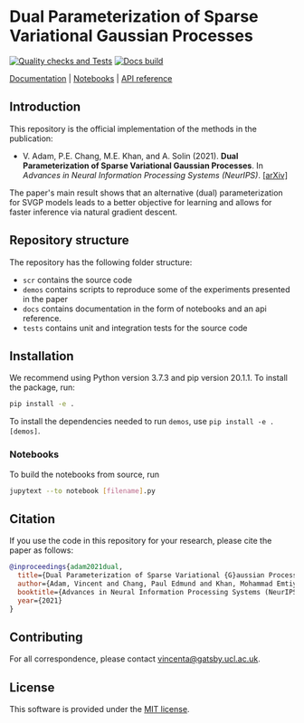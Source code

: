 # Dual Parameterization of Sparse Variational Gaussian Processes

[![Quality checks and Tests](https://github.com/AaltoML/t-SVGP/actions/workflows/quality-check.yaml/badge.svg)](https://github.com/AaltoML/t-SVGP/actions/workflows/quality-check.yaml)
[![Docs build](https://github.com/AaltoML/t-SVGP/actions/workflows/deploy_notebooks.yaml/badge.svg)](https://github.com/AaltoML/t-SVGP/actions/workflows/deploy_notebooks.yaml)

[Documentation](https://aaltoml.github.io/t-SVGP/) |
[Notebooks](https://aaltoml.github.io/t-SVGP/notebooks.html) |
[API reference](https://aaltoml.github.io/t-SVGP/autoapi/src/index.html)

## Introduction

This repository is the official implementation of the methods in the publication:

* V. Adam, P.E. Chang, M.E. Khan, and A. Solin (2021). **Dual Parameterization of Sparse Variational Gaussian Processes**. In *Advances in Neural Information Processing Systems (NeurIPS)*. [[arXiv]](https://arxiv.org/abs/XXXX.XXXX)

The paper's main result shows that an alternative (dual) parameterization for SVGP models leads to a better objective for learning and allows for faster inference via natural gradient descent.

## Repository structure

The repository has the following folder structure:

* `scr` contains the source code
* `demos` contains scripts to reproduce some of the experiments presented in the paper  
* `docs` contains documentation in the form of notebooks and an api reference.
* `tests` contains unit and integration tests for the source code

## Installation

We recommend using Python version 3.7.3 and pip version 20.1.1.
To install the package, run:

```bash
pip install -e .
```
To install the dependencies needed to run `demos`, use `pip install -e .[demos]`.

### Notebooks

To build the notebooks from source, run
```bash
jupytext --to notebook [filename].py
```

## Citation
If you use the code in this repository for your research, please cite the paper as follows:
```bibtex
@inproceedings{adam2021dual,
  title={Dual Parameterization of Sparse Variational {G}aussian Processes},
  author={Adam, Vincent and Chang, Paul Edmund and Khan, Mohammad Emtiyaz and Solin, Arno},
  booktitle={Advances in Neural Information Processing Systems (NeurIPS)},
  year={2021}
}
```

## Contributing

For all correspondence, please contact [vincenta@gatsby.ucl.ac.uk](mailto:vincenta@gatsby.ucl.ac.uk).

## License

This software is provided under the [MIT license](LICENSE).







